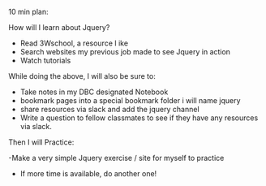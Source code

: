 10 min plan:

How will I learn about Jquery?

- Read 3Wschool, a resource I ike
- Search websites my previous job made to see Jquery in action
- Watch tutorials

While doing the above, I will also be sure to:

- Take notes in my DBC designated Notebook
- bookmark pages into a special bookmark folder i will name jquery
- share resources via slack and add the jquery channel
- Write a question to fellow classmates to see if they have any resources via slack.

Then I will Practice:

-Make a very simple Jquery exercise / site for myself to practice
- If more time is available, do another one!